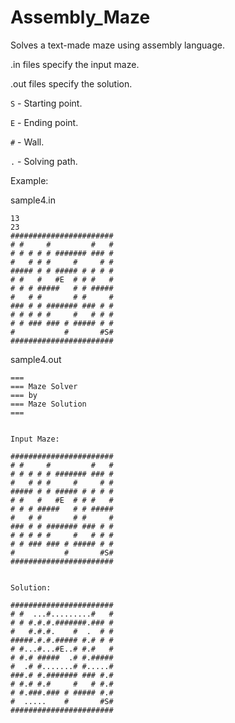 # Assembly_Maze
Solves a text-made maze using assembly language.

.in files specify the input maze.

.out files specify the solution.

`S` - Starting point.

`E` - Ending point.

`#` - Wall.

`.` - Solving path.

Example:

sample4.in

```
13
23
#######################
# #     #         #   #
# # # # # ####### ### #
#   # # #     #     # #
##### # # ##### # # # #
# #   #   #E  # # #   #
# # # #####   # # #####
#   # #       # #     #
### # # ####### ### # #
# # # # #     #   # # #
# # ### ### # ##### # #
#           #       #S#
#######################
```

sample4.out
```
===
=== Maze Solver
=== by
=== Maze Solution
===


Input Maze:

#######################
# #     #         #   #
# # # # # ####### ### #
#   # # #     #     # #
##### # # ##### # # # #
# #   #   #E  # # #   #
# # # #####   # # #####
#   # #       # #     #
### # # ####### ### # #
# # # # #     #   # # #
# # ### ### # ##### # #
#           #       #S#
#######################


Solution:

#######################
# #  ...#.........#   #
# # #.#.#.#######.### #
#   #.#.#.    #  .  # #
#####.#.#.##### #.# # #
# #...#...#E..# #.#   #
# #.# #####  .# #.#####
#  .# #.......# #.....#
###.# #.####### ### #.#
# #.# #.#     #   # #.#
# #.###.### # ##### #.#
#  .....    #       #S#
#######################
```
